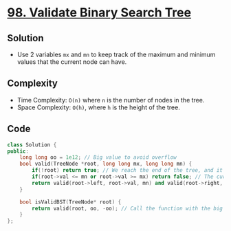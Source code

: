 # [98. Validate Binary Search Tree](https://leetcode.com/problems/validate-binary-search-tree/)

## Solution
- Use 2 variables `mx` and `mn` to keep track of the maximum and minimum values that the current node can have.
## Complexity
- Time Complexity: `O(n)` where `n` is the number of nodes in the tree.
- Space Complexity: `O(h)`, where `h` is the height of the tree.
## Code
```cpp
class Solution {
public:
    long long oo = 1e12; // Big value to avoid overflow
    bool valid(TreeNode *root, long long mx, long long mn) {
        if(!root) return true; // We reach the end of the tree, and it is valid until now
        if(root->val <= mn or root->val >= mx) return false; // The current node is not valid -> Return false
        return valid(root->left, root->val, mn) and valid(root->right, mx, root->val); // Check the left and right subtrees
    }

    bool isValidBST(TreeNode* root) {
        return valid(root, oo, -oo); // Call the function with the big values
    }
};
```